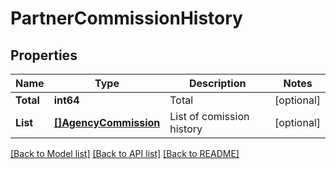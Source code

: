 # PartnerCommissionHistory

## Properties

Name | Type | Description | Notes
------------ | ------------- | ------------- | -------------
**Total** | **int64** | Total | [optional] 
**List** | [**[]AgencyCommission**](AgencyCommission.md) | List of comission history | [optional] 

[[Back to Model list]](../README.md#documentation-for-models) [[Back to API list]](../README.md#documentation-for-api-endpoints) [[Back to README]](../README.md)



